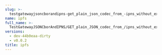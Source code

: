```yaml
---
slug: >-
  testgatewayjsoncborandipns-get_plain_json_codec_from_-ipns_without_explicit_format_returns_the_same_payload_as_-ipfs
name: ipfs
full_name: >-
  TestGatewayJSONCborAndIPNS/GET_plain_JSON_codec_from_/ipns_without_explicit_format_returns_the_same_payload_as_/ipfs
versions:
  - dev-44b0eaa-dirty
  - v0.0.2
title: ipfs
---
```


